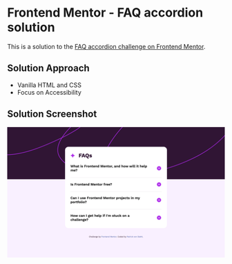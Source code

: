 # Frontend Mentor - FAQ accordion solution

This is a solution to the [FAQ accordion challenge on Frontend Mentor](https://www.frontendmentor.io/challenges/faq-accordion-wyfFdeBwBz). 

## Solution Approach
* Vanilla HTML and CSS
* Focus on Accessibility

## Solution Screenshot
![Result](/result/result.png?raw=true "Result")
